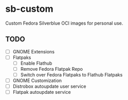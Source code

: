 # sb-custom

Custom Fedora Silverblue OCI images for personal use.

## TODO

- [ ] GNOME Extensions
- [ ] Flatpaks
  - [ ] Enable Flathub
  - [ ] Remove Fedora Flatpak Repo
  - [ ] Switch over Fedora Flatpaks to Flathub Flatpaks
- [ ] GNOME Customization
- [ ] Distrobox autoupdate user service
- [ ] Flatpak autoupdate service
